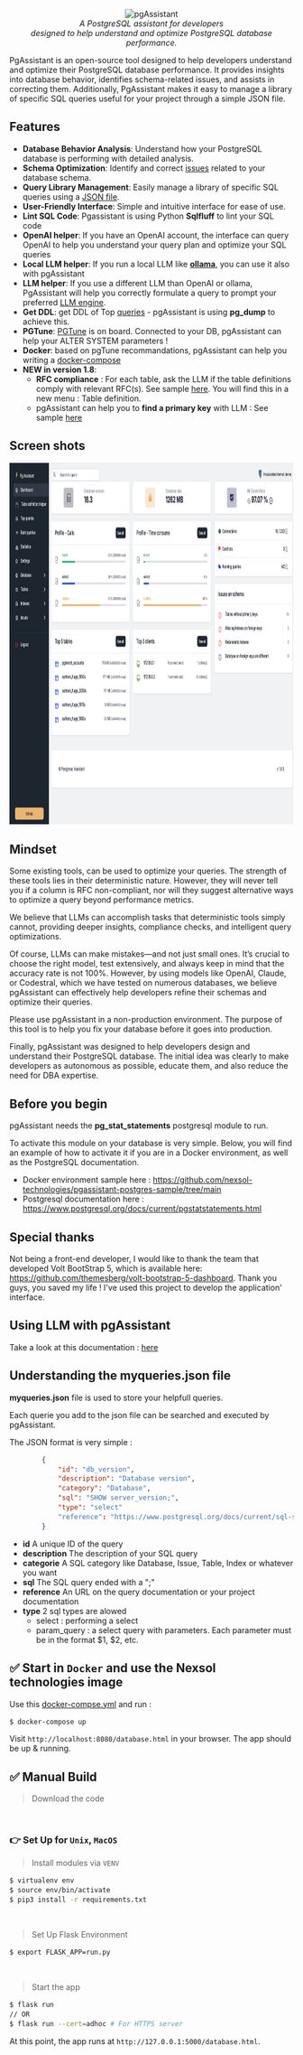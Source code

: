 <p align="center">
  <img src="media/pgassistant.png" alt="pgAssistant" height="120px"/>
  <br>
  <em>A PostgreSQL assistant for developers<br />
      designed to help understand and optimize PostgreSQL database performance.</em>
  <br>
</p>

PgAssistant is an open-source tool designed to help developers understand and optimize their PostgreSQL database performance. It provides insights into database behavior, identifies schema-related issues, and assists in correcting them. Additionally, PgAssistant makes it easy to manage a library of specific SQL queries useful for your project through a simple JSON file.

## Features

- **Database Behavior Analysis**: Understand how your PostgreSQL database is performing with detailed analysis.
- **Schema Optimization**: Identify and correct [issues](media/issues.png) related to your database schema.
- **Query Library Management**: Easily manage a library of specific SQL queries using a [JSON file](media/myqueries.png).
- **User-Friendly Interface**: Simple and intuitive interface for ease of use.
- **Lint SQL Code**: Pgassistant is using Python **Sqlfluff** to lint your SQL code 
- **OpenAI helper**: If you have an OpenAI account, the interface can query OpenAI to help you understand your query plan and optimize your SQL queries
- **Local LLM helper**: If you run a local LLM like [**ollama**](media/llama.png), you can use it also with pgAssistant
- **LLM helper**: If you use a different LLM than OpenAI or ollama, PgAssistant will help you correctly formulate a query to prompt your preferred [LLM engine](media/prompt.png).
- **Get DDL**: get DDL of Top [queries](media/ddl.png) - pgAssistant is using **pg_dump** to achieve this.
- **PGTune**: [PGTune](media/pgtune.png) is on board. Connected to your DB, pgAssistant can help your ALTER SYSTEM parameters !
- **Docker**: based on pgTune recommandations, pgAssistant can help you writing a [docker-compose](media/pgtune-docker.png)
- **NEW in version 1.8**: 
    - **RFC compliance** : For each table, ask the LLM if the table definitions comply with relevant RFC(s). See sample [here](media/table_structure.png). You will find this in a new menu : Table definition.
    - pgAssistant can help you to **find a primary key** with LLM : See sample [here](media/issue_missing_pk.png)

## Screen shots

<img src="media/dashboard.png" alt="Dashboard" height="640px"/>

## Mindset

Some existing tools, can be used to optimize your queries. The strength of these tools lies in their deterministic nature. However, they will never tell you if a column is RFC non-compliant, nor will they suggest alternative ways to optimize a query beyond performance metrics.

We believe that LLMs can accomplish tasks that deterministic tools simply cannot, providing deeper insights, compliance checks, and intelligent query optimizations.

Of course, LLMs can make mistakes—and not just small ones. It’s crucial to choose the right model, test extensively, and always keep in mind that the accuracy rate is not 100%. However, by using models like OpenAI, Claude, or Codestral, which we have tested on numerous databases, we believe pgAssistant can effectively help developers refine their schemas and optimize their queries.

Please use pgAssistant in a non-production environment. The purpose of this tool is to help you fix your database before it goes into production.

Finally, pgAssistant was designed to help developers design and understand their PostgreSQL database. The initial idea was clearly to make developers as autonomous as possible, educate them, and also reduce the need for DBA expertise.


## Before you begin

pgAssistant needs the **pg_stat_statements** postgresql module to run. 

To activate this module on your database is very simple. Below, you will find an example of how to activate it if you are in a Docker environment, as well as the PostgreSQL documentation.

- Docker environment sample here : https://github.com/nexsol-technologies/pgassistant-postgres-sample/tree/main
- Postgresql documentation here : https://www.postgresql.org/docs/current/pgstatstatements.html

## Special thanks

Not being a front-end developer, I would like to thank the team that developed Volt BootStrap 5, which is available here: https://github.com/themesberg/volt-bootstrap-5-dashboard. Thank you guys, you saved my life !
I've used this project to develop the application' interface.

## Using LLM with pgAssistant

Take a look at this documentation : [here](LLM.md)

## Understanding the myqueries.json file

**myqueries.json** file is used to store your helpfull queries. 

Each querie you add to the json file can be searched and executed by pgAssistant.

The JSON format is very simple :
```json
        {
            "id": "db_version",
            "description": "Database version",
            "category": "Database",        
            "sql": "SHOW server_version;",
            "type": "select"
            "reference": "https://www.postgresql.org/docs/current/sql-show.html"
        }
```

- **id** A unique ID of the query
- **description** The description of your SQL query
- **categorie** A SQL category like Database, Issue, Table, Index or whatever you want
- **sql** The SQL query ended with a ";"
- **reference** An URL on the query documentation or your project documentation
- **type** 2 sql types are alowed 
   - select : performing a select
   - param_query : a select query with parameters. Each parameter must be in the format $1, $2, etc.

## ✅ Start in `Docker` and use the Nexsol technologies image

Use this [docker-compse.yml](docker-compose/docker-compose.yml) and run :

```bash
$ docker-compose up 
```

Visit `http://localhost:8080/database.html` in your browser. The app should be up & running.


## ✅ Manual Build

> Download the code 

<br />

### 👉 Set Up for `Unix`, `MacOS` 

> Install modules via `VENV`  

```bash
$ virtualenv env
$ source env/bin/activate
$ pip3 install -r requirements.txt
```

<br />

> Set Up Flask Environment

```bash
$ export FLASK_APP=run.py
```

<br />

> Start the app

```bash
$ flask run
// OR
$ flask run --cert=adhoc # For HTTPS server
```

At this point, the app runs at `http://127.0.0.1:5000/database.html`. 

<br />


